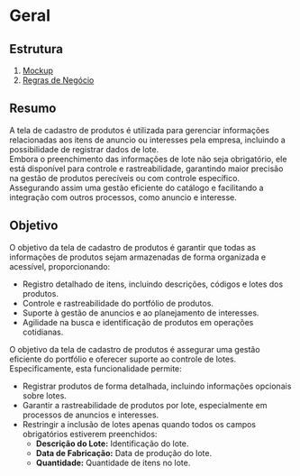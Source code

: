 # Geral

## Estrutura
1. [Mockup](mockup/produto.mockup.md)
2. [Regras de Negócio](regras%20de%20negócio/produto.bdd.md)

## Resumo

A tela de cadastro de produtos é utilizada para gerenciar informações relacionadas aos itens de anuncio ou interesses pela empresa, incluindo a possibilidade de registrar dados de lote.     
Embora o preenchimento das informações de lote não seja obrigatório, ele está disponível para controle e rastreabilidade, garantindo maior precisão na gestão de produtos perecíveis ou com controle específico.  
Assegurando assim uma gestão eficiente do catálogo e facilitando a integração com outros processos, como anuncio e interesse.

## Objetivo

O objetivo da tela de cadastro de produtos é garantir que todas as informações de produtos sejam armazenadas de forma organizada e acessível, proporcionando:

* Registro detalhado de itens, incluindo descrições, códigos e lotes dos produtos.  
* Controle e rastreabilidade do portfólio de produtos.  
* Suporte à gestão de anuncios e ao planejamento de interesses.  
* Agilidade na busca e identificação de produtos em operações cotidianas.

O objetivo da tela de cadastro de produtos é assegurar uma gestão eficiente do portfólio e oferecer suporte ao controle de lotes. Especificamente, esta funcionalidade permite:

* Registrar produtos de forma detalhada, incluindo informações opcionais sobre lotes.  
* Garantir a rastreabilidade de produtos por lote, especialmente em processos de anuncios e interesses.    
* Restringir a inclusão de lotes apenas quando todos os campos obrigatórios estiverem preenchidos:
    - **Descrição do Lote:** Identificação do lote.
    - **Data de Fabricação:** Data de produção do lote.
    - **Quantidade:** Quantidade de itens no lote.
